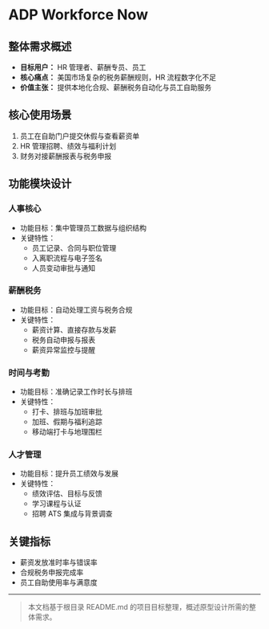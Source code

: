 # ADP Workforce Now

## 整体需求概述

- **目标用户：** HR 管理者、薪酬专员、员工
- **核心痛点：** 美国市场复杂的税务薪酬规则，HR 流程数字化不足
- **价值主张：** 提供本地化合规、薪酬税务自动化与员工自助服务

## 核心使用场景

1. 员工在自助门户提交休假与查看薪资单
2. HR 管理招聘、绩效与福利计划
3. 财务对接薪酬报表与税务申报

## 功能模块设计

### 人事核心

- 功能目标：集中管理员工数据与组织结构
- 关键特性：
  - 员工记录、合同与职位管理
  - 入离职流程与电子签名
  - 人员变动审批与通知

### 薪酬税务

- 功能目标：自动处理工资与税务合规
- 关键特性：
  - 薪资计算、直接存款与发薪
  - 税务自动申报与报表
  - 薪资异常监控与提醒

### 时间与考勤

- 功能目标：准确记录工作时长与排班
- 关键特性：
  - 打卡、排班与加班审批
  - 加班、假期与福利追踪
  - 移动端打卡与地理围栏

### 人才管理

- 功能目标：提升员工绩效与发展
- 关键特性：
  - 绩效评估、目标与反馈
  - 学习课程与认证
  - 招聘 ATS 集成与背景调查

## 关键指标

- 薪资发放准时率与错误率
- 合规税务申报完成率
- 员工自助使用率与满意度

---

> 本文档基于根目录 README.md 的项目目标整理，概述原型设计所需的整体需求。